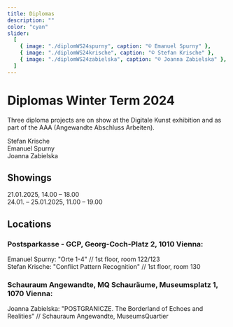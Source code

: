 ```yaml
---
title: Diplomas
description: ""
color: "cyan"
slider:
  [
    { image: "./diplomWS24spurny", caption: "© Emanuel Spurny" },
    { image: "./diplomWS24krische", caption: "© Stefan Krische" },
    { image: "./diplomWS24zabielska", caption: "© Joanna Zabielska" },
  ]
---
```


# Diplomas Winter Term 2024
Three diploma projects are on show at the Digitale Kunst exhibition and as part of the AAA (Angewandte Abschluss Arbeiten).<br/>

Stefan Krische<br/> 
Emanuel Spurny<br/> 
Joanna Zabielska<br/>

## Showings
21.01.2025, 14.00 – 18.00 <br/>
24.01. – 25.01.2025, 11.00 – 19.00 <br/>

## Locations

### Postsparkasse - GCP, Georg-Coch-Platz 2, 1010 Vienna:
Emanuel Spurny: "Orte 1-4" // 1st floor, room 122/123<br/>
Stefan Krische: "Conflict Pattern Recognition" // 1st floor, room 130<br/>

### Schauraum Angewandte, MQ Schauräume, Museumsplatz 1, 1070 Vienna:
Joanna Zabielska: "POSTGRANICZE. The Borderland of Echoes and Realities" // Schauraum Angewandte, MuseumsQuartier<br/>

<!--
# Diplomas Summer Term 2024

Seven diploma projects are on show at the Digitale Kunst exhibition and as part of the Angewandte Festival / AAA (Angewandte Abschluss Arbeiten).

## Dates
18.06.2024, 14.00 – 18.00 <br/>
26.06. – 29.06.2024, 11.00 – 21.00 

## Locations

# Postsparkasse - GCP, Georg-Coch-Platz 2, 1010 Vienna:<br/>
Kilian Hanappi: looking for you // 1. OG, Raum 110<br/>
Patryk Senwicki: Synthetic Sibling // 1. OG, Raum 129<br/>
Verena Tscherner: entangle. deflate // 1. OG, Raum 127<br/>

# VZA 7, Vordere Zollamtsstraße 7, 1030 Vienna:<br/>
Hanna Besenhard: Exit House // 4. OG, B 13

# Heiligenkreuzerhof, Schönlaterngasse 5, 1010 Vienna:<br/>
Isabelle Orsini und Rosenberg: Transit // Sala Terrena (daily 14.00 – 18.00)

# OKP, Oskar-Kokoschka-Platz 2, 1010 Vienna:<br/>
Luca Sabot: Apparatus #5 // 6. OG, B1<br/>
Agnieszka Zagraba: The Land of Bearing Shapes // 3. OG, B3
-->

